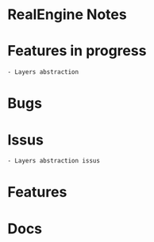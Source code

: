 # RealEngine Notes



# Features in progress

    - Layers abstraction


# Bugs

# Issus
    - Layers abstraction issus


# Features


# Docs